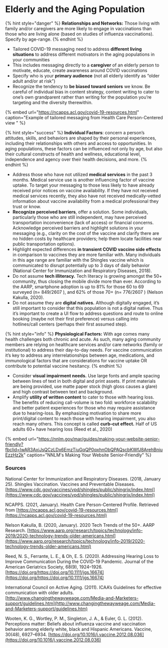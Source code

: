 # Elderly and the Aging Population

{% hint style="danger" %}
**Relationships and Networks:** Those living with family and/or caregivers are more likely to engage in vaccinations than those who are living alone \(based on studies of influenza vaccinations\). Specify by age-range.
{% endhint %}

* Tailored COVID-19 messaging need to address **different living situations** to  address different motivators in the aging populations in your communities
* This includes messaging directly to a **caregiver** of an elderly person to motivate, educate, create awareness around COVID vaccinations
* Specify who is your **primary audience** \(not all elderly identify as “older adult and/or at risk”\)
* Recognize the tendency to **be biased toward seniors** we know. Be careful of individual bias in content strategy, content writing to cater to one’s own grandparent rather than writing for the population you’re targeting and the diversity therewithin.

{% embed url="https://ncapps.acl.gov/covid-19-resources.html" caption="Example of tailored messaging from Health Care Person-Centered view " %}

{% hint style="success" %}
**Individual Factors**: concern a person’s attitudes, skills, and behaviors are shaped by their personal experiences, including their relationships with others and access to opportunities. In aging populations, these factors can be influenced not only by age, but also their cultural constructs of health and wellness, educational level, independence and agency over their health decisions, and more.
{% endhint %}

* Address those who have not utilized **medical services** in the past 3 months. Medical service use is another influencing factor of vaccine uptake. To target your messaging to those less likely to have already received prior notices on vaccine availability. If they have not received medical services recently, they also have not received medically-vetted information about vaccine availability from a medical professional they trust or know.
* **Recognize perceived barriers**, offer a solution. Some individuals, particularly those who are still independent, may have perceived transportation inconvenience \(lack of access\) or financial concerns. Acknowledge perceived barriers and highlight solutions in your messaging \(e.g., clarity on the cost of the vaccine and clarify there are no hidden costs by healthcare providers; help them locate facilities near public transportation options\).
* Highlight expected differences **in transient COVID vaccine side effects** in comparison to vaccines they are more familiar with. Many individuals in this age range are familiar with the Shingles vaccine which is communicated to disrupt potentially up to 3 days of daily behavior \(National Center for Immunization and Respiratory Diseases, 2018\). 
* Do not assume **tech illiteracy.** Tech literacy is growing amongst the 50+ community, thus closing the mobile divide more than ever. According to the AARP, smartphone adoption is up to 81% for those 60 to 69 surveyed \(n= 849/2607 \), and 62% of those 70+ \(n= 776/2607 \) \(Nelson Kakulla, 2020\). 
* Do not assume they are **digital natives.** Although digitally engaged, it’s still important to consider that this population is not a digital native. Thus it’s important to create a UI flow to address questions and route to online booking \(maybe not their first preference\) versus calling into hotlines/call centers \(perhaps their first assumed step\).

{% hint style="info" %}
**Physiological Factors:** With age comes many health challenges both chronic and acute. As such, many aging community members are relying on healthcare services and/or care networks \(family or institutional\) to address their day-to-day needs. For vaccine communication it’s key to address any interrelationships between age, medications, and immunological factors that are considerations for vaccine uptake OR contribute to potential vaccine hesitancy.
{% endhint %}

* Consider **visual impairment needs.** Use large fonts and ample spacing between lines of text in both digital and print assets. If print materials are being provided, use matte paper stock \(high gloss causes a glare\) and high contrast between text and background.
* Amplify **utility of written content** to cater to those with hearing loss. The benefits of reducing call-volume is two fold: workforce scalability and better patient experiences for those who may require assistance due to hearing-loss. By emphasizing motivation to share more print/digital content to reach those with hearing impairment, you also reach many others. This concept is called **curb-cut effect.** Half of US adults 60+ have hearing loss \(Reed et al., 2020\)

{% embed url="https://nnlm.gov/mar/guides/making-your-website-senior-friendly?fbclid=IwAR3AxiJsQCzLDx6EmzTiuGqQP0qxhnObQPAQscbKWfJ8ArehBniuEzzHz2k" caption="NNLM\'s Making Your Website Senior-Friendly" %}

### **Sources**

National Center for Immunization and Respiratory Diseases. \(2018, January 25\). Shingles Vaccination. Vaccines and Preventable Diseases. [https://www.cdc.gov/vaccines/vpd/shingles/public/shingrix/index.html](https://www.cdc.gov/vaccines/vpd/shingles/public/shingrix/index.html)

NCAPPS. \(2021, January\). Health Care Person-Centered Profile. Retrieved from [https://ncapps.acl.gov/covid-19-resources.html](https://ncapps.acl.gov/covid-19-resources.html)

Nelson Kakulla, B. \(2020, January\). 2020 Tech Trends of the 50+. AARP Research. [https://www.aarp.org/research/topics/technology/info-2019/2020-technology-trends-older-americans.html](https://www.aarp.org/research/topics/technology/info-2019/2020-technology-trends-older-americans.html) 

Reed, N. S., Ferrante, L. E., & Oh, E. S. \(2020\). Addressing Hearing Loss to Improve Communication During the COVID-19 Pandemic. Journal of the American Geriatrics Society, 68\(9\), 1924–1926. [https://doi.org/https://doi.org/10.1111/jgs.16674](https://doi.org/https://doi.org/10.1111/jgs.16674)

International Council on Active Aging. \(2011\). ICAA’s Guidelines for effective communication with older adults. [http://www.changingthewayweage.com/Media-and-Marketers-support/guidelines.htm](http://www.changingthewayweage.com/Media-and-Marketers-support/guidelines.htm) 

Wooten, K. G., Wortley, P. M., Singleton, J. A., & Euler, G. L. \(2012\). Perceptions matter: Beliefs about influenza vaccine and vaccination behavior among elderly white, black and Hispanic Americans. Vaccine, 30\(48\), 6927–6934. [https://doi.org/10.1016/j.vaccine.2012.08.036](https://doi.org/10.1016/j.vaccine.2012.08.036)

